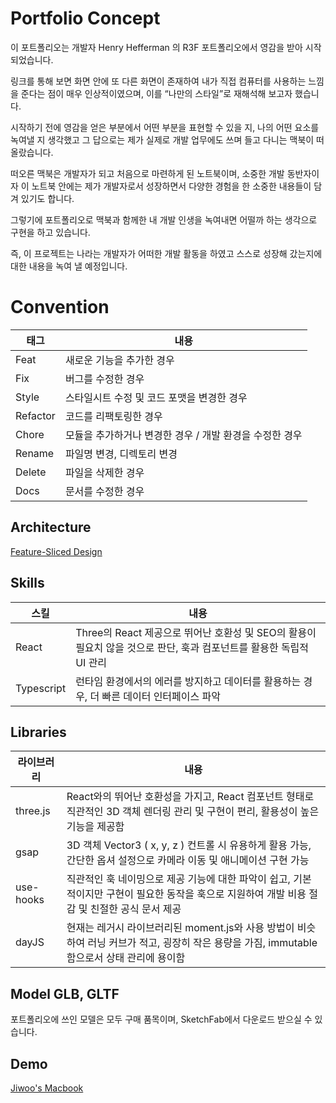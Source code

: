 # Portfolio Concept
이  포트폴리오는 개발자 Henry Hefferman 의 R3F 포트폴리오에서 영감을 받아 시작되었습니다.  

링크를 통해 보면 화면 안에 또 다른 화면이 존재하여 내가 직접 컴퓨터를 사용하는 느낌을 준다는 점이 매우 인상적이였으며, 이를 “나만의 스타일”로 재해석해 보고자 했습니다.  

시작하기 전에 영감을 얻은 부분에서 어떤 부분을 표현할 수 있을 지, 나의 어떤 요소를 녹여낼 지 생각했고 그 답으로는 제가 실제로 개발 업무에도 쓰며 들고 다니는 맥북이 떠올랐습니다.  

떠오른 맥북은 개발자가 되고 처음으로 마련하게 된 노트북이며, 소중한 개발 동반자이자 이 노트북 안에는 제가 개발자로서 성장하면서 다양한 경험을 한 소중한 내용들이 담겨 있기도 합니다.  

그렇기에 포트폴리오로 맥북과 함께한 내 개발 인생을 녹여내면 어떨까 하는 생각으로 구현을 하고 있습니다.  

즉, 이 프로젝트는 나라는 개발자가 어떠한 개발 활동을 하였고 스스로 성장해 갔는지에 대한 내용을 녹여 낼 예정입니다.
# Convention
|태그|내용|
|--|--|
|Feat|새로운 기능을 추가한 경우|
|Fix|버그를 수정한 경우|
|Style|스타일시트 수정 및 코드 포맷을 변경한 경우|
|Refactor|코드를 리팩토링한 경우|
|Chore|모듈을 추가하거나 변경한 경우 / 개발 환경을 수정한 경우|
|Rename|파일명 변경, 디렉토리 변경|
|Delete|파일을 삭제한 경우|
|Docs|문서를 수정한 경우|

## Architecture
<a href="https://emewjin.github.io/feature-sliced-design/">Feature-Sliced Design</a>


## Skills
|스킬|내용|
|---|---|
|React|Three의 React 제공으로 뛰어난 호환성 및 SEO의 활용이 필요치 않을 것으로 판단, 훅과 컴포넌트를 활용한 독립적 UI 관리|
|Typescript|런타임 환경에서의 에러를 방지하고 데이터를 활용하는 경우, 더 빠른 데이터 인터페이스 파악|

## Libraries
|라이브러리|내용|
|-------|---|
|three.js|React와의 뛰어난 호환성을 가지고, React 컴포넌트 형태로 직관적인 3D 객체 렌더링 관리 및 구현이 편리, 활용성이 높은 기능을 제공함|
|gsap|3D 객체 Vector3 ( x, y, z ) 컨트롤 시 유용하게 활용 가능, 간단한 옵셔 설정으로 카메라 이동 및 애니메이션 구현 가능|
|use-hooks|직관적인 훅 네이밍으로 제공 기능에 대한 파악이 쉽고, 기본적이지만 구현이 필요한 동작을 훅으로 지원하여 개발 비용 절감 및 친절한 공식 문서 제공|
|dayJS|현재는 레거시 라이브러리된 moment.js와 사용 방법이 비슷하여 러닝 커브가 적고, 굉장히 작은 용량을 가짐, immutable함으로서 상태 관리에 용이함|

## Model GLB, GLTF
포트폴리오에 쓰인 모델은 모두 구매 품목이며, SketchFab에서 다운로드 받으실 수 있습니다.  

## Demo
<a href="https://www.jiwoo.so/" target="_blank">Jiwoo's Macbook</a>
